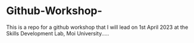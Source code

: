 # Github-Workshop-
This is a repo for a github workshop that I will lead on 1st April 2023 at the Skills Development Lab, Moi University.....
